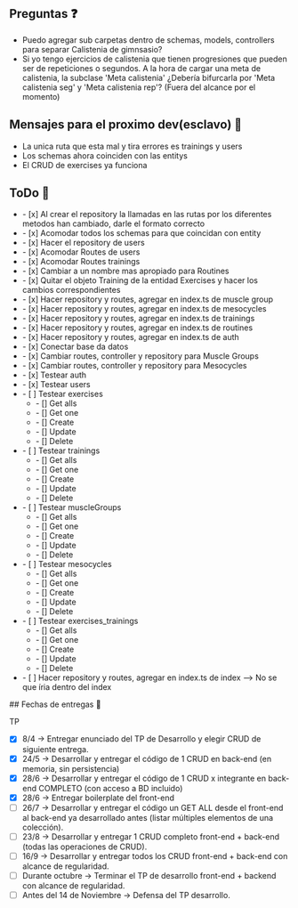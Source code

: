 ## Preguntas ❓

- Puedo agregar sub carpetas dentro de schemas, models, controllers para separar Calistenia de gimnsasio?
- Si yo tengo ejercicios de calistenia que tienen progresiones que pueden ser de repeticiones o segundos. A la hora de cargar una meta de calistenia, la subclase 'Meta calistenia' ¿Debería bifurcarla por 'Meta calistenia seg' y 'Meta calistenia rep'? (Fuera del alcance por el momento)

## Mensajes para el proximo dev(esclavo) 📨

- La unica ruta que esta mal y tira errores es trainings y users
- Los schemas ahora coinciden con las entitys
- El CRUD de exercises ya funciona

## ToDo 📃
<ul> 
<li>- [x] Al crear el repository la llamadas en las rutas por los diferentes metodos han cambiado, darle el formato correcto</li>
<li>- [x] Acomodar todos los schemas para que coincidan con entity</li>
<li>- [x] Hacer el repository de users</li>
<li>- [x] Acomodar Routes de users</li>
<li>- [x] Acomodar Routes trainings</li>
<li>- [x] Cambiar a un nombre mas apropiado para Routines</li>
<li>- [x] Quitar el objeto Training de la entidad Exercises y hacer los cambios correspondientes</li>
<li>- [x] Hacer repository y routes, agregar en index.ts de muscle group</li>
<li>- [x] Hacer repository y routes, agregar en index.ts de mesocycles</li>
<li>- [x] Hacer repository y routes, agregar en index.ts de trainings</li>
<li>- [x] Hacer repository y routes, agregar en index.ts de routines</li>
<li>- [x] Hacer repository y routes, agregar en index.ts de auth</li>
<li>- [x] Conectar base da datos</li>
<li>- [x] Cambiar routes, controller y repository para Muscle Groups</li>
<li>- [x] Cambiar routes, controller y repository para Mesocycles</li>
<li>- [x] Testear auth</li>
<li>- [x] Testear users</li>
<li>- [ ] Testear exercises
    <ul>
    <li>- [] Get alls</li>
    <li>- [] Get one </li>
    <li>- [] Create </li>
    <li>- [] Update </li>
    <li>- [] Delete </li>
    </ul>
</li>

<li>- [ ] Testear trainings
    <ul>
    <li>- [] Get alls</li>
    <li>- [] Get one </li>
    <li>- [] Create </li>
    <li>- [] Update </li>
    <li>- [] Delete </li>
    </ul>
</li>
<li>- [ ] Testear muscleGroups
    <ul>
    <li>- [] Get alls</li>
    <li>- [] Get one </li>
    <li>- [] Create </li>
    <li>- [] Update </li>
    <li>- [] Delete </li>
    </ul>
</li>
<li>- [ ] Testear mesocycles
    <ul>
    <li>- [] Get alls</li>
    <li>- [] Get one </li>
    <li>- [] Create </li>
    <li>- [] Update </li>
    <li>- [] Delete </li>
    </ul>
</li>
<li>- [ ] Testear exercises_trainings
    <ul>
    <li>- [] Get alls</li>
    <li>- [] Get one </li>
    <li>- [] Create </li>
    <li>- [] Update </li>
    <li>- [] Delete </li>
    </ul>
</li>
<li>- [ ] Hacer repository y routes, agregar en index.ts de index --> No se que íria dentro del index</li>
</ul>
## Fechas de entregas 📅

TP

- [x] 8/4 -> Entregar enunciado del TP de Desarrollo y elegir CRUD de siguiente entrega.
- [x] 24/5 -> Desarrollar y entregar el código de 1 CRUD en back-end (en memoria, sin persistencia)
- [x] 28/6 -> Desarrollar y entregar el código de 1 CRUD x integrante en back-end COMPLETO (con acceso a BD incluido)
- [x] 28/6 -> Entregar boilerplate del front-end
- [ ] 26/7 -> Desarrollar y entregar el código un GET ALL desde el front-end al back-end ya desarrollado antes (listar múltiples elementos de una colección).
- [ ] 23/8 -> Desarrollar y entregar 1 CRUD completo front-end + back-end (todas las operaciones de CRUD).
- [ ] 16/9 -> Desarrollar y entregar todos los CRUD front-end + back-end con alcance de regularidad.
- [ ] Durante octubre -> Terminar el TP de desarrollo front-end + backend con alcance de regularidad.
- [ ] Antes del 14 de Noviembre -> Defensa del TP desarrollo.
